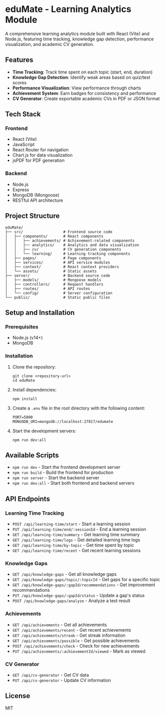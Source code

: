# eduMate - Learning Analytics Module

A comprehensive learning analytics module built with React (Vite) and Node.js, featuring time tracking, knowledge gap detection, performance visualization, and academic CV generation.

## Features

- **Time Tracking**: Track time spent on each topic (start, end, duration)
- **Knowledge Gap Detection**: Identify weak areas based on quiz/test scores
- **Performance Visualization**: View performance through charts
- **Achievement System**: Earn badges for consistency and performance
- **CV Generator**: Create exportable academic CVs in PDF or JSON format

## Tech Stack

### Frontend
- React (Vite)
- JavaScript
- React Router for navigation
- Chart.js for data visualization
- jsPDF for PDF generation

### Backend
- Node.js
- Express
- MongoDB (Mongoose)
- RESTful API architecture

## Project Structure

```
eduMate/
├── src/                  # Frontend source code
│   ├── components/       # React components
│   │   ├── achievements/ # Achievement-related components
│   │   ├── analytics/    # Analytics and data visualization
│   │   ├── cv/           # CV generation components
│   │   └── learning/     # Learning tracking components
│   ├── pages/            # Page components
│   ├── services/         # API service modules
│   ├── context/          # React context providers
│   └── assets/           # Static assets
├── server/               # Backend source code
│   ├── models/           # Mongoose models
│   ├── controllers/      # Request handlers
│   ├── routes/           # API routes
│   └── config/           # Server configuration
└── public/               # Static public files
```

## Setup and Installation

### Prerequisites
- Node.js (v14+)
- MongoDB

### Installation

1. Clone the repository:
   ```
   git clone <repository-url>
   cd eduMate
   ```

2. Install dependencies:
   ```
   npm install
   ```

3. Create a `.env` file in the root directory with the following content:
   ```
   PORT=5000
   MONGODB_URI=mongodb://localhost:27017/edumate
   ```

4. Start the development servers:
   ```
   npm run dev:all
   ```

## Available Scripts

- `npm run dev` - Start the frontend development server
- `npm run build` - Build the frontend for production
- `npm run server` - Start the backend server
- `npm run dev:all` - Start both frontend and backend servers

## API Endpoints

### Learning Time Tracking
- `POST /api/learning-time/start` - Start a learning session
- `PUT /api/learning-time/end/:sessionId` - End a learning session
- `GET /api/learning-time/summary` - Get learning time summary
- `GET /api/learning-time/logs` - Get detailed learning time logs
- `GET /api/learning-time/by-topic` - Get time spent by topic
- `GET /api/learning-time/recent` - Get recent learning sessions

### Knowledge Gaps
- `GET /api/knowledge-gaps` - Get all knowledge gaps
- `GET /api/knowledge-gaps/topic/:topicId` - Get gaps for a specific topic
- `GET /api/knowledge-gaps/:gapId/recommendations` - Get improvement recommendations
- `PUT /api/knowledge-gaps/:gapId/status` - Update a gap's status
- `POST /api/knowledge-gaps/analyze` - Analyze a test result

### Achievements
- `GET /api/achievements` - Get all achievements
- `GET /api/achievements/recent` - Get recent achievements
- `GET /api/achievements/streak` - Get streak information
- `GET /api/achievements/possible` - Get possible achievements
- `POST /api/achievements/check` - Check for new achievements
- `PUT /api/achievements/:achievementId/viewed` - Mark as viewed

### CV Generator
- `GET /api/cv-generator` - Get CV data
- `PUT /api/cv-generator` - Update CV information

## License

MIT 